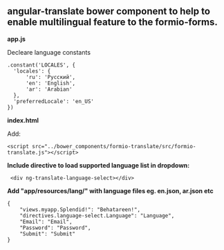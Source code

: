 angular-translate bower component to help to enable multilingual feature to the formio-forms.
--------------------------------------------------------------------------------------------------------------------
**app.js**

Decleare language constants
```
.constant('LOCALES', {
  'locales': {
      'ru': 'Русский',
      'en': 'English',
      'ar': 'Arabian'
  },
  'preferredLocale': 'en_US'
})
```

**index.html**

Add:
```
<script src="../bower_components/formio-translate/src/formio-translate.js"></script>
```

**Include directive to load supported language list in dropdown:**
```
 <div ng-translate-language-select></div>
```

**Add "app/resources/lang/" with language files eg. en.json, ar.json etc**
```
{
    "views.myapp.Splendid!": "Behatareen!",
    "directives.language-select.Language": "Language",
    "Email": "Email",
    "Password": "Password",
    "Submit": "Submit"
}
```